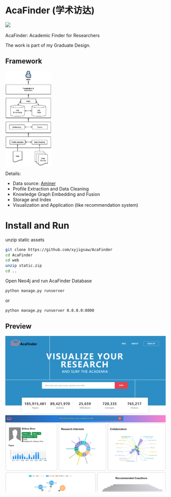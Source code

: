 # AcaFinder (学术访达)

![](https://img.shields.io/badge/Require-Updating-brightgreen.svg)

AcaFinder: Academic Finder for Researchers

The work is part of my Graduate Design.

## Framework
<img src="https://github.com/xyjigsaw/AcaFinder/blob/master/AcaFinder%20Architecture.png?" height = "300" alt="architecture" 
align=center>

Details:

- Data source: [Aminer](https://www.aminer.cn/aminernetwork)
- Profile Extraction and Data Cleaning
- Knowledge Graph Embedding and Fusion
- Storage and Index
- Visualization and Application (like recommendation system)

# Install and Run
unzip static assets
```bash
git clone https://github.com/xyjigsaw/AcaFinder
cd AcaFinder
cd web
unzip static.zip
cd ..
```

Open Neo4j and run AcaFinder Database
```bash
python manage.py runserver
```
or
```bash
python manage.py runserver 0.0.0.0:8000
```


## Preview
![](https://github.com/xyjigsaw/AcaFinder/blob/master/preview2.png)
![](https://github.com/xyjigsaw/AcaFinder/blob/master/preview3.png)
